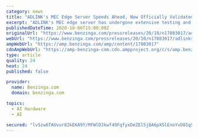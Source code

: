 ```yaml
---
category: news
title: "ADLINK's MEC Edge Server Speeds Ahead, Now Officially Validated as 'NVIDIA GPU Cloud-Ready' Speeding Up AI Deployment for Customers"
excerpt: "ADLINK's MEC edge server has undergone extensive testing and has proven to deliver high performance and easy deployment of AI frameworks for GPU-based machine learning and deep learning The NGC-Ready validation simplifies AI adoption with high accuracy and performance,"
publishedDateTime: 2020-10-06T15:00:00Z
originalUrl: "https://www.benzinga.com/pressreleases/20/10/n17803017/adlinks-mec-edge-server-speeds-ahead-now-officially-validated-as-nvidia-gpu-cloud-ready-speeding-u"
webUrl: "https://www.benzinga.com/pressreleases/20/10/n17803017/adlinks-mec-edge-server-speeds-ahead-now-officially-validated-as-nvidia-gpu-cloud-ready-speeding-u"
ampWebUrl: "https://amp.benzinga.com/amp/content/17803017"
cdnAmpWebUrl: "https://amp-benzinga-com.cdn.ampproject.org/c/s/amp.benzinga.com/amp/content/17803017"
type: article
quality: 24
heat: 24
published: false

provider:
  name: Benzinga.com
  domain: benzinga.com

topics:
  - AI Hardware
  - AI

secured: "lv5zw6TAUvur82kEKA9Y/MfWlDJkwf49FqfyxDeZEl5j8A6pXSlEnoYvD01qSBMaIhkEMdJlgV6RVmw6iQK5q00/tdeRzIKb6xKQbCysfiG1ZnmHW9XTwXfhEKqvhGFt59BbsInF7XiAYGtNmHrh1eUQZiqKXl5lNPpYHUNmXrtdZCfVKV5guxp99G0w50r391dGYggHcl1n/7xqkuuvwVhAG0DaznW4b3og9wNL1cTIqplGZmiG8IkPR5wSIc4I3rnz5zNI1WVkEpSejKAh9T53sGf/1jZQSezi3JCTrCvEVLoJ7LbFArUSQOR6AtAF/UbiPRcMH6Voc7ZVaK4Xc1SPH/jtRLWv/adzAv57OAU=;fjSEhUEDnhZ3MI73qkGUVg=="
---
```


